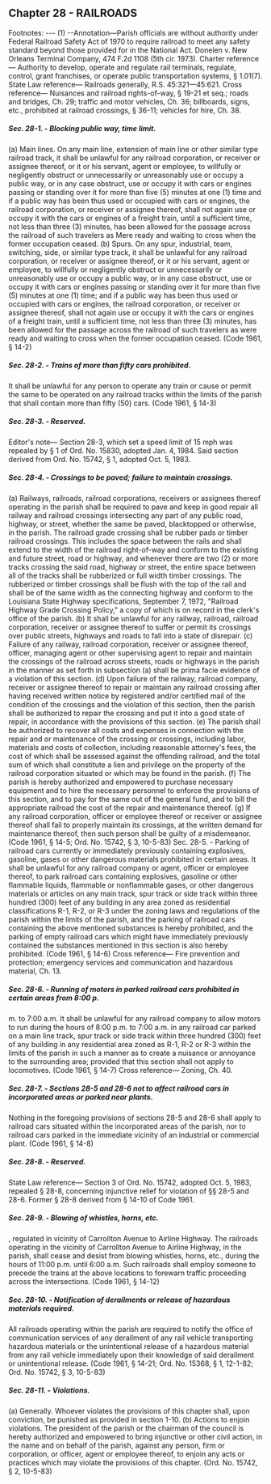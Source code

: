 ## Chapter 28 - RAILROADS
Footnotes:
--- (1) --Annotation—Parish officials are without authority under Federal Railroad Safety Act of 1970 to require railroad
to meet any safety standard beyond those provided for in the National Act. Donelen v. New Orleans Terminal
Company, 474 F.2d 1108 (5th cir. 1973).
Charter reference— Authority to develop, operate and regulate rail terminals, regulate, control, grant
franchises, or operate public transportation systems, § 1.01(7).
State Law reference— Railroads generally, R.S. 45:321—45:621.
Cross reference— Nuisances and railroad rights-of-way, § 19-21 et seq.; roads and bridges, Ch. 29; traffic and
motor vehicles, Ch. 36; billboards, signs, etc., prohibited at railroad crossings, § 36-11; vehicles for hire, Ch. 38.
##### Sec. 28-1. - Blocking public way, time limit.  

(a)
Main lines. On any main line, extension of main line or other similar type railroad track, it shall be unlawful for
any railroad corporation, or receiver or assignee thereof, or it or his servant, agent or employee, to willfully or
negligently obstruct or unnecessarily or unreasonably use or occupy a public way, or in any case obstruct, use or
occupy it with cars or engines passing or standing over it for more than five (5) minutes at one (1) time and if a
public way has been thus used or occupied with cars or engines, the railroad corporation, or receiver or assignee
thereof, shall not again use or occupy it with the cars or engines of a freight train, until a sufficient time, not less
than three (3) minutes, has been allowed for the passage across the railroad of such travelers as Mere ready and
waiting to cross when the former occupation ceased.
(b)
Spurs. On any spur, industrial, team, switching, side, or similar type track, it shall be unlawful for any railroad
corporation, or receiver or assignee thereof, or it or his servant, agent or employee, to willfully or negligently
obstruct or unnecessarily or unreasonably use or occupy a public way, or in any case obstruct, use or occupy it
with cars or engines passing or standing over it for more than five (5) minutes at one (1) time; and if a public
way has been thus used or occupied with cars or engines, the railroad corporation, or receiver or assignee
thereof, shall not again use or occupy it with the cars or engines of a freight train, until a sufficient time, not less
than three (3) minutes, has been allowed for the passage across the railroad of such travelers as were ready and
waiting to cross when the former occupation ceased.
(Code 1961, § 14-2)
##### Sec. 28-2. - Trains of more than fifty cars prohibited.  

It shall be unlawful for any person to operate any train or cause or permit the same to be operated on any
railroad tracks within the limits of the parish that shall contain more than fifty (50) cars.
(Code 1961, § 14-3)
##### Sec. 28-3. - Reserved.  

Editor's note— Section 28-3, which set a speed limit of 15 mph was repealed by § 1 of Ord. No. 15830,
adopted Jan. 4, 1984. Said section derived from Ord. No. 15742, § 1, adopted Oct. 5, 1983.
##### Sec. 28-4. - Crossings to be paved; failure to maintain crossings.  

(a)
Railways, railroads, railroad corporations, receivers or assignees thereof operating in the parish shall be required
to pave and keep in good repair all railway and railroad crossings intersecting any part of any public road,
highway, or street, whether the same be paved, blacktopped or otherwise, in the parish. The railroad grade
crossing shall be rubber pads or timber railroad crossings. This includes the space between the rails and shall
extend to the width of the railroad right-of-way and conform to the existing and future street, road or highway,
and whenever there are two (2) or more tracks crossing the said road, highway or street, the entire space between
all of the tracks shall be rubberized or full width timber crossings. The rubberized or timber crossings shall be
flush with the top of the rail and shall be of the same width as the connecting highway and conform to the
Louisiana State Highway specifications, September 7, 1972, "Railroad Highway Grade Crossing Policy," a copy
of which is on record in the clerk's office of the parish.
(b)
It shall be unlawful for any railway, railroad, railroad corporation, receiver or assignee thereof to suffer or permit
its crossings over public streets, highways and roads to fall into a state of disrepair.
(c)
Failure of any railway, railroad corporation, receiver or assignee thereof, officer, managing agent or other
supervising agent to repair and maintain the crossings of the railroad across streets, roads or highways in the
parish in the manner as set forth in subsection (a) shall be prima facie evidence of a violation of this section.
(d)
Upon failure of the railway, railroad company, receiver or assignee thereof to repair or maintain any railroad
crossing after having received written notice by registered and/or certified mail of the condition of the crossings
and the violation of this section, then the parish shall be authorized to repair the crossing and put it into a good
state of repair, in accordance with the provisions of this section.
(e)
The parish shall be authorized to recover all costs and expenses in connection with the repair and or maintenance
of the crossing or crossings, including labor, materials and costs of collection, including reasonable attorney's
fees, the cost of which shall be assessed against the offending railroad, and the total sum of which shall
constitute a lien and privilege on the property of the railroad corporation situated or which may be found in the
parish.
(f)
The parish is hereby authorized and empowered to purchase necessary equipment and to hire the necessary
personnel to enforce the provisions of this section, and to pay for the same out of the general fund, and to bill the
appropriate railroad the cost of the repair and maintenance thereof.
(g)
If any railroad corporation, officer or employee thereof or receiver or assignee thereof shall fail to properly
maintain its crossings, at the written demand for maintenance thereof, then such person shall be guilty of a
misdemeanor.
(Code 1961, § 14-5; Ord. No. 15742, § 3, 10-5-83)
Sec. 28-5. - Parking of railroad cars currently or immediately previously containing explosives, gasoline, gases
or other dangerous materials prohibited in certain areas.
It shall be unlawful for any railroad company or agent, officer or employee thereof, to park railroad cars
containing explosives, gasoline or other flammable liquids, flammable or nonflammable gases, or other
dangerous materials or articles on any main track, spur track or side track within three hundred (300) feet of any
building in any area zoned as residential classifications R-1, R-2, or R-3 under the zoning laws and regulations
of the parish within the limits of the parish, and the parking of railroad cars containing the above mentioned
substances is hereby prohibited, and the parking of empty railroad cars which might have immediately
previously contained the substances mentioned in this section is also hereby prohibited.
(Code 1961, § 14-6)
Cross reference— Fire prevention and protection; emergency services and communication and hazardous
material, Ch. 13.
##### Sec. 28-6. - Running of motors in parked railroad cars prohibited in certain areas from 8:00 p.  
m. to 7:00 a.m.
It shall be unlawful for any railroad company to allow motors to run during the hours of 8:00 p.m. to 7:00 a.m.
in any railroad car parked on a main line track, spur track or side track within three hundred (300) feet of any
building in any residential area zoned as R-1, R-2 or R-3 within the limits of the parish in such a manner as to
create a nuisance or annoyance to the surrounding area; provided that this section shall not apply to locomotives.
(Code 1961, § 14-7)
Cross reference— Zoning, Ch. 40.
##### Sec. 28-7. - Sections 28-5 and 28-6 not to affect railroad cars in incorporated areas or parked near plants.  

Nothing in the foregoing provisions of sections 28-5 and 28-6 shall apply to railroad cars situated within the
incorporated areas of the parish, nor to railroad cars parked in the immediate vicinity of an industrial or
commercial plant.
(Code 1961, § 14-8)
##### Sec. 28-8. - Reserved.  

State Law reference— Section 3 of Ord. No. 15742, adopted Oct. 5, 1983, repealed § 28-8, concerning
injunctive relief for violation of §§ 28-5 and 28-6. Former § 28-8 derived from § 14-10 of Code 1961.
##### Sec. 28-9. - Blowing of whistles, horns, etc.  
, regulated in vicinity of Carrollton Avenue to Airline Highway.
The railroads operating in the vicinity of Carrollton Avenue to Airline Highway, in the parish, shall cease and
desist from blowing whistles, horns, etc., during the hours of 11:00 p.m. until 6:00 a.m. Such railroads shall
employ someone to precede the trains at the above locations to forewarn traffic proceeding across the
intersections.
(Code 1961, § 14-12)
##### Sec. 28-10. - Notification of derailments or release of hazardous materials required.  

All railroads operating within the parish are required to notify the office of communication services of any
derailment of any rail vehicle transporting hazardous materials or the unintentional release of a hazardous
material from any rail vehicle immediately upon their knowledge of said derailment or unintentional release.
(Code 1961, § 14-21; Ord. No. 15368, § 1, 12-1-82; Ord. No. 15742, § 3, 10-5-83)
##### Sec. 28-11. - Violations.  

(a)
Generally. Whoever violates the provisions of this chapter shall, upon conviction, be punished as provided in
section 1-10.
(b)
Actions to enjoin violations. The president of the parish or the chairman of the council is hereby authorized and
empowered to bring injunctive or other civil action, in the name and on behalf of the parish, against any person,
firm or corporation, or officer, agent or employee thereof, to enjoin any acts or practices which may violate the
provisions of this chapter.
(Ord. No. 15742, § 2, 10-5-83)
